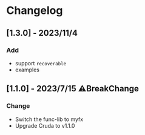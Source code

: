 # Changelog

## [1.3.0] - 2023/11/4
### Add
- support `recoverable`
- examples

## [1.1.0] - 2023/7/15 ⚠️BreakChange
### Change
- Switch the func-lib to myfx
- Upgrade Cruda to v1.1.0